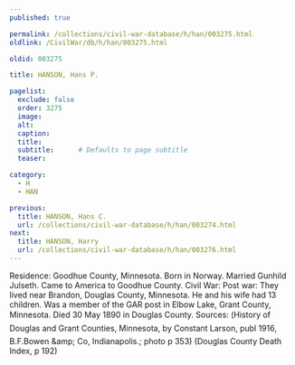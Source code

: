 ```yaml
---
published: true

permalink: /collections/civil-war-database/h/han/003275.html
oldlink: /CivilWar/db/h/han/003275.html

oldid: 003275

title: HANSON, Hans P.

pagelist:
  exclude: false
  order: 3275
  image: 
  alt:
  caption:
  title:
  subtitle:      # Defaults to page subtitle
  teaser:

category: 
  - H 
  - HAN

previous:
  title: HANSON, Hans C.
  url: /collections/civil-war-database/h/han/003274.html  
next:
  title: HANSON, Harry
  url: /collections/civil-war-database/h/han/003276.html   
---
```

Residence: Goodhue County, Minnesota. Born in Norway. Married Gunhild Julseth. Came to America to Goodhue County. Civil War: Post war: They lived near Brandon, Douglas County, Minnesota. He and his wife had 13 children. Was a member of the GAR post in Elbow Lake, Grant County, Minnesota. Died 30 May 1890 in Douglas County. Sources: (&#147;History of Douglas and Grant Counties, Minnesota&#148;, by Constant Larson, publ 1916, B.F.Bowen &amp;amp; Co, Indianapolis.; photo p 353) (Douglas County Death Index, p 192)